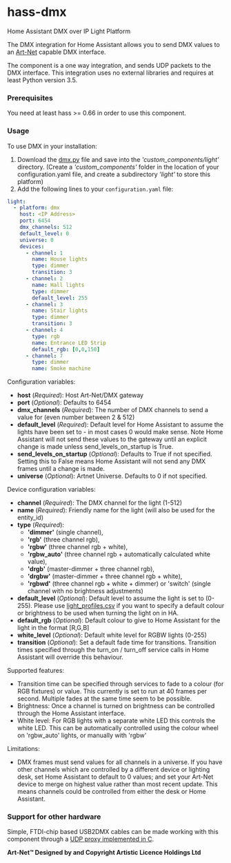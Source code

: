 # hass-dmx
Home Assistant DMX over IP Light Platform

The DMX integration for Home Assistant allows you to send DMX values to an [Art-Net](http://www.art-net.org.uk) capable DMX interface.

The component is a one way integration, and sends UDP packets to the DMX interface. This integration uses no external libraries and requires at least Python version 3.5.

### Prerequisites

You need at least hass >= 0.66 in order to use this component.

### Usage

To use DMX in your installation:
1. Download the [dmx.py](https://github.com/jnimmo/hass-artnet/raw/master/dmx.py) file and save into the *'custom_components/light'* directory. (Create a *'custom_components'* folder in the location of your configuration.yaml file, and create a subdirectory *'light'* to store this platform)
2. Add the following lines to your `configuration.yaml` file:

```yaml
light:
  - platform: dmx
    host: <IP Address>
    port: 6454
    dmx_channels: 512 
    default_level: 0
    universe: 0
    devices:
      - channel: 1
        name: House lights
        type: dimmer
        transition: 3
      - channel: 2
        name: Hall lights
        type: dimmer
        default_level: 255
      - channel: 3
        name: Stair lights
        type: dimmer
        transition: 3
      - channel: 4
        type: rgb
        name: Entrance LED Strip
        default_rgb: [0,0,150]
      - channel: 7
        type: dimmer
        name: Smoke machine
```

Configuration variables:
- **host** (*Required*): Host Art-Net/DMX gateway
- **port** (*Optional*): Defaults to 6454
- **dmx_channels** (*Required*): The number of DMX channels to send a value for (even number between 2 & 512)
- **default_level** (*Required*): Default level for Home Assistant to assume the lights have been set to - in most cases 0 would make sense. Note Home Assistant will not send these values to the gateway until an explicit change is made unless send_levels_on_startup is True.
- **send_levels_on_startup** (*Optional*): Defaults to True if not specified. Setting this to False means Home Assistant will not send any DMX frames until a change is made.
- **universe** (*Optional*): Artnet Universe. Defaults to 0 if not specified.

Device configuration variables:
- **channel** (*Required*): The DMX channel for the light (1-512)
- **name** (*Required*): Friendly name for the light (will also be used for the entity_id)
- **type** (*Required*): 
  - **'dimmer'** (single channel), 
  - **'rgb'** (three channel rgb), 
  - **'rgbw'** (three channel rgb + white), 
  - **'rgbw_auto'** (three channel rgb + automatically calculated white value), 
  - **'drgb'** (master-dimmer + three channel rgb), 
  - **'drgbw'** (master-dimmer + three channel rgb + white), 
  - **'rgbwd'** (three channel rgb + white + dimmer) or 'switch' (single channel with no brightness adjustments)
- **default_level** (*Optional*): Default level to assume the light is set to (0-255). 
Please use [light_profiles.csv](https://www.home-assistant.io/components/light/#default-turn-on-values) if you want to specify a default colour or brightness to be used when turning the light on in HA.
- **default_rgb** (*Optional*): Default colour to give to Home Assistant for the light in the format [R,G,B]
- **white_level** (*Optional*): Default white level for RGBW lights (0-255)
- **transition** (*Optional*): Set a default fade time for transitions. Transition times specified through the turn_on / turn_off service calls in Home Assistant will override this behaviour. 

Supported features:
- Transition time can be specified through services to fade to a colour (for RGB fixtures) or value. This currently is set to run at 40 frames per second. Multiple fades at the same time seem to be possible.
- Brightness: Once a channel is turned on brightness can be controlled through the Home Assistant interface.
- White level: For RGB lights with a separate white LED this controls the white LED. This can be automatically controlled using the colour wheel on 'rgbw_auto' lights, or manually with 'rgbw'

Limitations:
- DMX frames must send values for all channels in a universe. If you have other channels which are controlled by a different device or lighting desk, set Home Assistant to default to 0 values; and set your Art-Net device to merge on highest value rather than most recent update. This means channels could be controlled from either the desk or Home Assistant.

### Support for other hardware

Simple, FTDI-chip based USB2DMX cables can be made working with this component through a [UDP proxy implemented in C](https://gist.github.com/zonque/10b7b7183519bf7d3112881cb31b6133).

**Art-Net™ Designed by and Copyright Artistic Licence Holdings Ltd**
